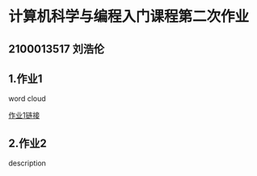 # 计算机科学与编程入门课程第二次作业
## 2100013517 刘浩伦
## 1.作业1
word cloud

[作业1链接](www.github.com/xgmdd/xgmdd.github.io/homework1/cloud1984.html)
## 2.作业2
description
